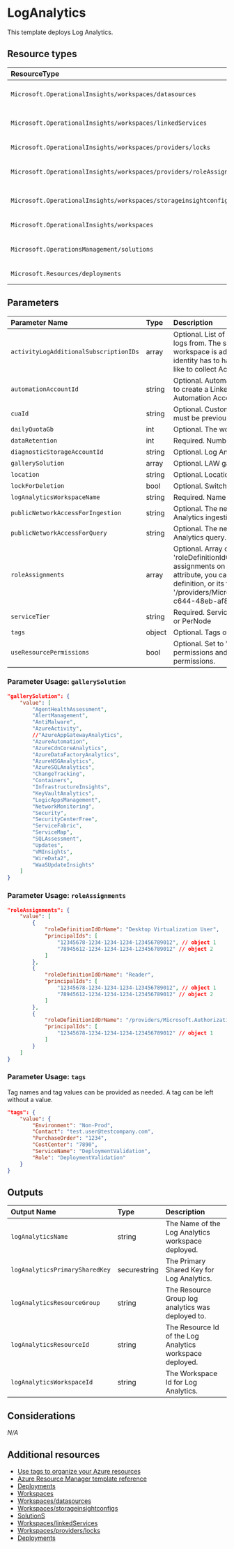 # LogAnalytics

This template deploys Log Analytics.

## Resource types

|ResourceType|ApiVersion|
|:--|:--|
| `Microsoft.OperationalInsights/workspaces/datasources` | 2020-03-01-preview |
| `Microsoft.OperationalInsights/workspaces/linkedServices` | 2020-03-01-preview |
| `Microsoft.OperationalInsights/workspaces/providers/locks` | 2016-09-01 |
| `Microsoft.OperationalInsights/workspaces/providers/roleAssignments` | 2020-03-01-preview |
| `Microsoft.OperationalInsights/workspaces/storageinsightconfigs` | 2020-03-01-preview |
| `Microsoft.OperationalInsights/workspaces` | 2020-08-01 |
| `Microsoft.OperationsManagement/solutions` | 2015-11-01-preview |
| `Microsoft.Resources/deployments` | 2021-01-01 |

## Parameters

| Parameter Name | Type | Description | DefaultValue | Possible values |
| :-- | :-- | :-- | :-- | :-- |
| `activityLogAdditionalSubscriptionIDs` | array | Optional. List of additional Subscription IDs to collect Activity logs from. The subscription holding the Log Analytics workspace is added by default. The user/SPN/managed identity has to have reader access on the subscription you'd like to collect Activity logs from. | System.Object[] |  |
| `automationAccountId` | string | Optional. Automation Account resource identifier, value used to create a LinkedService between Log Analytics and an Automation Account. |  |  |
| `cuaId` | string | Optional. Customer Usage Attribution id (GUID). This GUID must be previously registered |  |  |
| `dailyQuotaGb` | int | Optional. The workspace daily quota for ingestion. | -1 |  |
| `dataRetention` | int | Required. Number of days data will be retained for | 365 |  |
| `diagnosticStorageAccountId` | string | Optional. Log Analytics workspace resource identifier |  |  |
| `gallerySolution` | array | Optional. LAW gallerySolution from the gallery. | System.Object[] |  |
| `location` | string | Optional. Location for all resources. | [resourceGroup().location] |  |
| `lockForDeletion` | bool | Optional. Switch to lock storage from deletion. | False |  |
| `logAnalyticsWorkspaceName` | string | Required. Name of the Log Analytics workspace |  |  |
| `publicNetworkAccessForIngestion` | string | Optional. The network access type for accessing Log Analytics ingestion. | Enabled | System.Object[] |
| `publicNetworkAccessForQuery` | string | Optional. The network access type for accessing Log Analytics query. | Enabled | System.Object[] |
| `roleAssignments` | array | Optional. Array of role assignment objects that contain the 'roleDefinitionIdOrName' and 'principalId' to define RBAC role assignments on this resource. In the roleDefinitionIdOrName attribute, you can provide either the display name of the role definition, or its fully qualified ID in the following format: '/providers/Microsoft.Authorization/roleDefinitions/c2f4ef07-c644-48eb-af81-4b1b4947fb11' | System.Object[] |  |
| `serviceTier` | string | Required. Service Tier: PerGB2018, Free, Standalone, PerGB or PerNode | PerGB2018 | System.Object[] |
| `tags` | object | Optional. Tags of the resource. |  |  |
| `useResourcePermissions` | bool | Optional. Set to 'true' to use resource or workspace permissions and 'false' (or leave empty) to require workspace permissions. | False |  |

### Parameter Usage: `gallerySolution`

```json
"gallerySolution": {
    "value": [
        "AgentHealthAssessment",
        "AlertManagement",
        "AntiMalware",
        "AzureActivity",
        //"AzureAppGatewayAnalytics",
        "AzureAutomation",
        "AzureCdnCoreAnalytics",
        "AzureDataFactoryAnalytics",
        "AzureNSGAnalytics",
        "AzureSQLAnalytics",
        "ChangeTracking",
        "Containers",
        "InfrastructureInsights",
        "KeyVaultAnalytics",
        "LogicAppsManagement",
        "NetworkMonitoring",
        "Security",
        "SecurityCenterFree",
        "ServiceFabric",
        "ServiceMap",
        "SQLAssessment",
        "Updates",
        "VMInsights",
        "WireData2",
        "WaaSUpdateInsights"
    ]
}
```

### Parameter Usage: `roleAssignments`

```json
"roleAssignments": {
    "value": [
        {
            "roleDefinitionIdOrName": "Desktop Virtualization User",
            "principalIds": [
                "12345678-1234-1234-1234-123456789012", // object 1
                "78945612-1234-1234-1234-123456789012" // object 2
            ]
        },
        {
            "roleDefinitionIdOrName": "Reader",
            "principalIds": [
                "12345678-1234-1234-1234-123456789012", // object 1
                "78945612-1234-1234-1234-123456789012" // object 2
            ]
        },
        {
            "roleDefinitionIdOrName": "/providers/Microsoft.Authorization/roleDefinitions/c2f4ef07-c644-48eb-af81-4b1b4947fb11",
            "principalIds": [
                "12345678-1234-1234-1234-123456789012" // object 1
            ]
        }
    ]
}
```

### Parameter Usage: `tags`

Tag names and tag values can be provided as needed. A tag can be left without a value.

```json
"tags": {
    "value": {
        "Environment": "Non-Prod",
        "Contact": "test.user@testcompany.com",
        "PurchaseOrder": "1234",
        "CostCenter": "7890",
        "ServiceName": "DeploymentValidation",
        "Role": "DeploymentValidation"
    }
}
```

## Outputs

| Output Name | Type | Description |
| :-- | :-- | :-- |
| `logAnalyticsName` | string | The Name of the Log Analytics workspace deployed. |
| `logAnalyticsPrimarySharedKey` | securestring | The Primary Shared Key for Log Analytics. |
| `logAnalyticsResourceGroup` | string | The Resource Group log analytics was deployed to. |
| `logAnalyticsResourceId` | string | The Resource Id of the Log Analytics workspace deployed. |
| `logAnalyticsWorkspaceId` | string | The Workspace Id for Log Analytics. |

## Considerations

*N/A*

## Additional resources

- [Use tags to organize your Azure resources](https://docs.microsoft.com/en-us/azure/azure-resource-manager/resource-group-using-tags)
- [Azure Resource Manager template reference](https://docs.microsoft.com/en-us/azure/templates/)
- [Deployments](https://docs.microsoft.com/en-us/azure/templates/Microsoft.Resources/2021-01-01/deployments)
- [Workspaces](https://docs.microsoft.com/en-us/azure/templates/Microsoft.OperationalInsights/2020-08-01/workspaces)
- [Workspaces/datasources](https://docs.microsoft.com/en-us/azure/templates/Microsoft.OperationalInsights/2020-03-01-preview/workspaces/datasources)
- [Workspaces/storageinsightconfigs](https://docs.microsoft.com/en-us/azure/templates/Microsoft.OperationalInsights/2020-03-01-preview/workspaces/storageinsightconfigs)
- [SolutionS](https://docs.microsoft.com/en-us/azure/templates/Microsoft.OperationsManagement/2015-11-01-preview/solutions)
- [Workspaces/linkedServices](https://docs.microsoft.com/en-us/azure/templates/Microsoft.OperationalInsights/2020-03-01-preview/workspaces/linkedServices)
- [Workspaces/providers/locks](https://docs.microsoft.com/en-us/azure/templates/Microsoft.OperationalInsights/2016-09-01/workspaces/providers/locks)
- [Deployments](https://docs.microsoft.com/en-us/azure/templates/Microsoft.Resources/2021-01-01/deployments)
